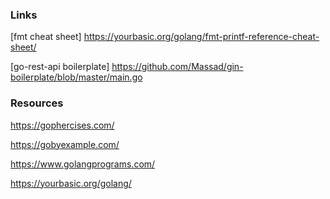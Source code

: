 ### Links

[fmt cheat sheet] https://yourbasic.org/golang/fmt-printf-reference-cheat-sheet/

[go-rest-api boilerplate] https://github.com/Massad/gin-boilerplate/blob/master/main.go

 ### Resources
 
 https://gophercises.com/ 
 
 https://gobyexample.com/
 
 https://www.golangprograms.com/
 
 https://yourbasic.org/golang/
